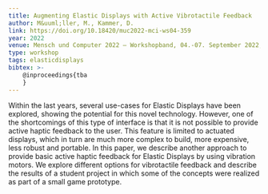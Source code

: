 ```yaml
---
title: Augmenting Elastic Displays with Active Vibrotactile Feedback
author: M&uuml;ller, M., Kammer, D.
link: https://doi.org/10.18420/muc2022-mci-ws04-359
year: 2022
venue: Mensch und Computer 2022 – Workshopband, 04.-07. September 2022, Darmstadt (to appear)
type: workshop
tags: elasticdisplays
bibtex: >-
    @inproceedings{tba
    }
---
```

Within the last years, several use-cases for Elastic Displays have been explored, showing the potential for this novel technology. However, one of the shortcomings of this type of interface is that it is not possible to provide active haptic feedback to the user. This feature is limited to actuated displays, which in turn are much more complex to build, more expensive, less robust and portable. In this paper, we describe another approach to provide basic active haptic feedback for Elastic Displays by using vibration motors. We explore different options for vibrotactile feedback and describe the results of a student project in which some of the concepts were realized as part of a small game prototype.